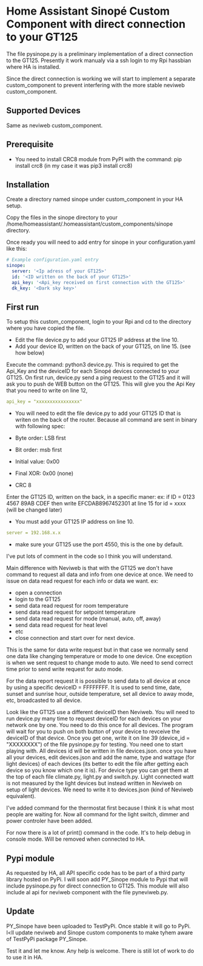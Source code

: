 # Home Assistant Sinopé Custom Component with direct connection to your GT125

The file pysinope.py is a preliminary implementation of a direct connection to the GT125.
Presently it work manualy via a ssh login to my Rpi hassbian where HA is installed.

Since the direct connection is working we will start to implement a separate custom_component to 
prevent interfering with the more stable neviweb custom_component.

## Supported Devices

Same as neviweb custom_component.

## Prerequisite

- You need to install CRC8 module from PyPI with the command:
pip install crc8 (in my case it was pip3 install crc8)

## Installation

Create a directory named sinope under custom_component in your HA setup.

Copy the files in the sinope directory to your /home/homeassistant/.homeassistant/custom_components/sinope directory.

Once ready you will need to add entry for sinope in your configuration.yaml like this:

```yaml
# Example configuration.yaml entry
sinope:
  server: '<Ip adress of your GT125>'
  id: '<ID written on the back of your GT125>'
  api_key: '<Api_key received on first connection with the GT125>'
  dk_key: '<Dark sky key>'
```
## First run

To setup this custom_component, login to your Rpi and cd to the directory where you have copied the file.
- Edit the file device.py to add your GT125 IP address at the line 10.
- Add your device ID, written on the back of your GT125, on line 15. (see how below) 

Execute the command: python3 device.py. This is required to get the Api_Key and the deviceID for each Sinopé devices connected to your GT125. On first run, device.py send a ping request to the GT125 and it will ask you to push de WEB button on the GT125. 
This will give you the Api Key that you need to write on line 12, 
```yaml
api_key = "xxxxxxxxxxxxxxxx" 
```
- You will need to edit the file device.py to add your GT125 ID that is writen on the back of the router.
Because all command are sent in binary with following spec:

- Byte order:    LSB first 
- Bit order:     msb first 
- Initial value: 0x00 
- Final XOR:     0x00 (none)
- CRC 8

Enter the GT125 ID, written on the back, in a specific maner: 
ex: if ID = 0123 4567 89AB CDEF then write EFCDAB8967452301 at line 15 for id = xxxx (will be changed later)

- You must add your GT125 IP address on line 10.
```yaml
server = 192.168.x.x 
```
- make sure your GT125 use the port 4550, this is the one by default.

I've put lots of comment in the code so I think you will understand.

Main difference with Neviweb is that with the GT125 we don't have command to request all data and info 
from one device at once. We need to issue on data read request for each info or data we want. 
ex:
- open a connection
- login to the GT125
- send data read request for room temperature
- send data read request for setpoint temperature
- send data read request for mode (manual, auto, off, away)
- send data read request for heat level
- etc
- close connection and start over for next device.

This is the same for data write request but in that case we normally send one data like changing temperature or mode 
to one device. One exception is when we sent request to change mode to auto. We need to send correct time prior to send write request for auto mode.

For the data report request it is possible to send data to all device at once by using a specific deviceID = FFFFFFFF. 
It is used to send time, date, sunset and sunrise hour, outside temperature, set all device to away mode, etc, broadcasted to all device.

Look like the GT125 use a different deviceID then Neviweb. You will need to run device.py many time to request deviceID for each devices on your network one by one. You need to do this once for all devices. The program will wait for you to push on both button of your device to revceive the deviceID of that device. Once you get one, write it on line 39 (device_id = "XXXXXXXX") of the file pysinope.py for testing. You need one to start playing with. All devices id will be written in file devices.json. once you have all your devices, edit devices.json and add the name, type and wattage (for light devices) of each devices (its better to edit the file after getting each device so you know which one it is). For device type you can get them at the top of each file climate.py, light.py and switch.py. Light connected watt is not measured by the light devices but instead written in Neviweb on setup of light devices. We need to write it to devices.json (kind of Neviweb equivalent).

I've added command for the thermostat first because I think it is what most people are waiting for. Now all command for the light switch, dimmer and power controler have been added.

For now there is a lot of print() command in the code. It's to help debug in console mode. Will be removed when connected to HA.

## Pypi module
As requested by HA, all API specific code has to be part of a third party library hosted on PyPi. I will soon add PY_Sinope module to Pypi that will include pysinope.py for direct connection to GT125. This module will also include al api for neviweb component with the file pyneviweb.py.

## Update
PY_Sinope have been uploaded to TestPyPi. Once stable it will go to PyPi.
I<ll update neviweb and Sinope custom components to make tyhem aware of TestPyPi package PY_Sinope.

Test it and let me know. Any help is welcome. There is still lot of work to do to use it in HA.

